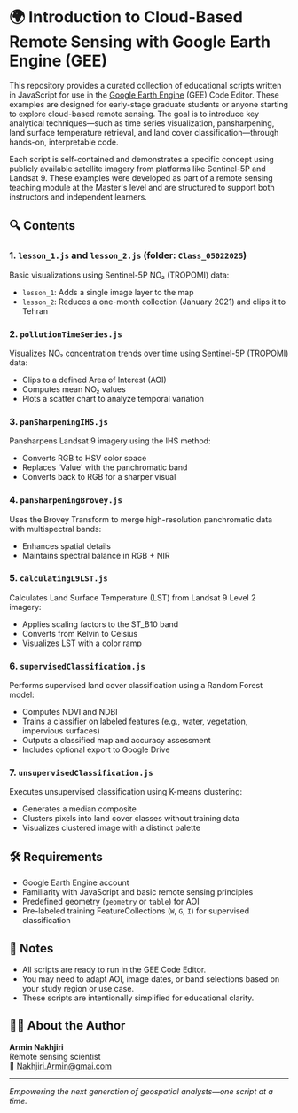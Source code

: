 # 🌍 Introduction to Cloud-Based Remote Sensing with Google Earth Engine (GEE)

This repository provides a curated collection of educational scripts written in JavaScript for use in the [Google Earth Engine](https://earthengine.google.com/) (GEE) Code Editor. These examples are designed for early-stage graduate students or anyone starting to explore cloud-based remote sensing. The goal is to introduce key analytical techniques—such as time series visualization, pansharpening, land surface temperature retrieval, and land cover classification—through hands-on, interpretable code.

Each script is self-contained and demonstrates a specific concept using publicly available satellite imagery from platforms like Sentinel-5P and Landsat 9. These examples were developed as part of a remote sensing teaching module at the Master's level and are structured to support both instructors and independent learners.

## 🔍 Contents

### 1. `lesson_1.js` and `lesson_2.js` (folder: `Class_05022025`)
Basic visualizations using Sentinel-5P NO₂ (TROPOMI) data:
- `lesson_1`: Adds a single image layer to the map
- `lesson_2`: Reduces a one-month collection (January 2021) and clips it to Tehran

### 2. `pollutionTimeSeries.js`
Visualizes NO₂ concentration trends over time using Sentinel-5P (TROPOMI) data:
- Clips to a defined Area of Interest (AOI)
- Computes mean NO₂ values
- Plots a scatter chart to analyze temporal variation

### 3. `panSharpeningIHS.js`
Pansharpens Landsat 9 imagery using the IHS method:
- Converts RGB to HSV color space
- Replaces 'Value' with the panchromatic band
- Converts back to RGB for a sharper visual

### 4. `panSharpeningBrovey.js`
Uses the Brovey Transform to merge high-resolution panchromatic data with multispectral bands:
- Enhances spatial details
- Maintains spectral balance in RGB + NIR

### 5. `calculatingL9LST.js`
Calculates Land Surface Temperature (LST) from Landsat 9 Level 2 imagery:
- Applies scaling factors to the ST_B10 band
- Converts from Kelvin to Celsius
- Visualizes LST with a color ramp

### 6. `supervisedClassification.js`
Performs supervised land cover classification using a Random Forest model:
- Computes NDVI and NDBI
- Trains a classifier on labeled features (e.g., water, vegetation, impervious surfaces)
- Outputs a classified map and accuracy assessment
- Includes optional export to Google Drive

### 7. `unsupervisedClassification.js`
Executes unsupervised classification using K-means clustering:
- Generates a median composite
- Clusters pixels into land cover classes without training data
- Visualizes clustered image with a distinct palette

## 🛠 Requirements

- Google Earth Engine account
- Familiarity with JavaScript and basic remote sensing principles
- Predefined geometry (`geometry` or `table`) for AOI
- Pre-labeled training FeatureCollections (`W`, `G`, `I`) for supervised classification

## 📌 Notes

- All scripts are ready to run in the GEE Code Editor.
- You may need to adapt AOI, image dates, or band selections based on your study region or use case.
- These scripts are intentionally simplified for educational clarity.

## 🧑‍🏫 About the Author

**Armin Nakhjiri**  
Remote sensing scientist  
📧 Nakhjiri.Armin@gmai.com

---

*Empowering the next generation of geospatial analysts—one script at a time.*
